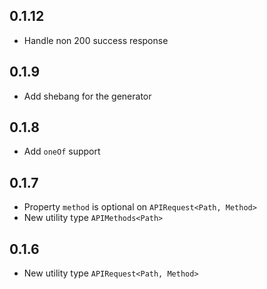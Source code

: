## 0.1.12

- Handle non 200 success response

## 0.1.9

- Add shebang for the generator

## 0.1.8

- Add `oneOf` support

## 0.1.7

- Property `method` is optional on `APIRequest<Path, Method>`
- New utility type `APIMethods<Path>`

## 0.1.6

- New utility type `APIRequest<Path, Method>`
